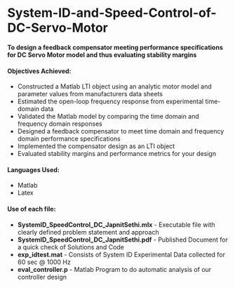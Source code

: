 # System-ID-and-Speed-Control-of-DC-Servo-Motor
**To design a feedback compensator meeting performance specifications for DC Servo Motor model and thus evaluating stability margins** 

#### Objectives Achieved: 

- Constructed a Matlab LTI object using an analytic motor model and parameter values from manufacturers data sheets
- Estimated the open-loop frequency response from experimental time-domain data
- Validated the Matlab model by comparing the time domain and frequency domain responses 
- Designed a feedback compensator to meet time domain and frequency domain performance specifications
- Implemented the compensator design as an LTI object
- Evaluated stability margins and performance metrics for your design 

<p align="center"> <![](OverallCompensatorComparison.gif)></p>

#### Languages Used:
- Matlab
- Latex 

#### Use of each file:
- **SystemID_SpeedControl_DC_JapnitSethi.mlx** - Executable file with clearly defined problem statement and approach
- **SystemID_SpeedControl_DC_JapnitSethi.pdf** - Published Document for a quick check of Solutions and Code
- **exp_idtest.mat** - Consists of System ID Experimental Data collected for 60 sec @ 1000 Hz
- **eval_controller.p** - Matlab Program to do automatic analysis of our controller design

